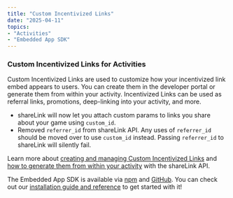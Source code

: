 ```yaml
---
title: "Custom Incentivized Links"
date: "2025-04-11"
topics:
- "Activities"
- "Embedded App SDK"
---
```


### Custom Incentivized Links for Activities

Custom Incentivized Links are used to customize how your incentivized link embed appears to users. You can create them in the developer portal or generate them from within your activity. Incentivized Links can be used as referral links, promotions, deep-linking into your activity, and more.

- shareLink will now let you attach custom params to links you share about your game using `custom_id`.
- Removed `referrer_id` from shareLink API. Any uses of `referrer_id` should be moved over to use `custom_id` instead. Passing `referrer_id` to shareLink will silently fail.

Learn more about [creating and managing Custom Incentivized Links](https://discord.com/developers/docs/activities/development-guides#creating-and-managing-custom-incentivized-links) and [how to generate them from within your activity](https://discord.com/developers/docs/activities/development-guides#generating-a-custom-link-within-your-activity) with the shareLink API.

The Embedded App SDK is available via [npm](https://www.npmjs.com/package/@discord/embedded-app-sdk) and [GitHub](https://github.com/discord/embedded-app-sdk). You can check out our [installation guide and reference](https://discord.com/developers/docs/developer-tools/embedded-app-sdk) to get started with it!